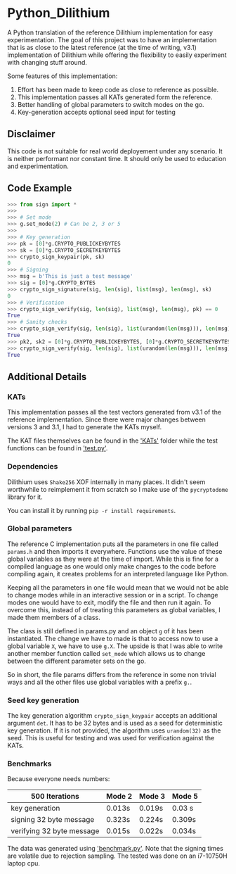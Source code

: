 # Python_Dilithium

A Python translation of the reference Dilithium implementation for easy experimentation. The goal of this project was to have an implementation that is as close to the latest reference (at the time of writing, v3.1) implementation of Dilithium while offering the flexibility to easily experiment with changing stuff around.

Some features of this implementation:
1. Effort has been made to keep code as close to reference as possible.
2. This implementation passes all KATs generated form the reference.
3. Better handling of global parameters to switch modes on the go.
4. Key-generation accepts optional seed input for testing

## Disclaimer

This code is not suitable for real world deployement under any scenario. It is neither performant nor constant time. It should only be used to education and experimentation.

## Code Example

```python
>>> from sign import *
>>>
>>> # Set mode
>>> g.set_mode(2) # Can be 2, 3 or 5
>>>
>>> # Key generation
>>> pk = [0]*g.CRYPTO_PUBLICKEYBYTES
>>> sk = [0]*g.CRYPTO_SECRETKEYBYTES
>>> crypto_sign_keypair(pk, sk)
0
>>> # Signing
>>> msg = b'This is just a test message'
>>> sig = [0]*g.CRYPTO_BYTES
>>> crypto_sign_signature(sig, len(sig), list(msg), len(msg), sk)
0
>>> # Verification
>>> crypto_sign_verify(sig, len(sig), list(msg), len(msg), pk) == 0
True
>>> # Sanity checks
>>> crypto_sign_verify(sig, len(sig), list(urandom(len(msg))), len(msg), pk) == -1
True
>>> pk2, sk2 = [0]*g.CRYPTO_PUBLICKEYBYTES, [0]*g.CRYPTO_SECRETKEYBYTES
>>> crypto_sign_verify(sig, len(sig), list(urandom(len(msg))), len(msg), pk2) == -1
True

```

## Additional Details

### KATs

This implementation passes all the test vectors generated from v3.1 of the reference implementation. Since there were major changes between versions 3 and 3.1, I had to generate the KATs myself.

The KAT files themselves can be found in the ['KATs'](KATs) folder while the test functions can be found in ['test.py'](test.py).

### Dependencies

Dilithium uses `Shake256` XOF internally in many places. It didn't seem worthwhile to reimplement it from scratch so I make use of the `pycryptodome` library for it.

You can install it by running `pip -r install requirements`.

### Global parameters

The reference C implementation puts all the parameters in one file called `params.h` and then imports it everywhere. Functions use the value of these global variables as they were at the time of import. While this is fine for a compiled language as one would only make changes to the code before compiling again, it creates problems for an interpreted language like Python.

Keeping all the parameters in one file would mean that we would not be able to change modes while in an interactive session or in a script. To change modes one would have to exit, modify the file and then run it again. To overcome this, instead of of treating this parameters as global variables, I made them members of a class.

The class is still defined in params.py and an object `g` of it has been instantiated. The change we have to made is that to access now to use a global variable `X`, we have to use `g.X`. The upside is that I was able to write another member function called `set_mode` which allows us to change between the different parameter sets on the go.

So in short, the file params differs from the reference in some non trivial ways and all the other files use global variables with a prefix `g.`.

### Seed key generation

The key generation algorithm `crypto_sign_keypair` accepts an additional argument `det`. It has to be 32 bytes and is used as a seed for deterministic key generation. If it is not provided, the algorithm uses `urandom(32)` as the seed. This is useful for testing and was used for verification against the KATs.

### Benchmarks

Because everyone needs numbers:

| 500 Iterations            | Mode 2 | Mode 3 | Mode 5 |
|---------------------------|--------|--------|--------|
| key generation            | 0.013s | 0.019s | 0.03 s |
| signing 32 byte message   | 0.323s | 0.224s | 0.309s |
| verifying 32 byte message | 0.015s | 0.022s | 0.034s |

The data was generated using ['benchmark.py'](benchmark.py). Note that the signing times are volatile due to rejection sampling. The tested was done on an i7-10750H laptop cpu.
